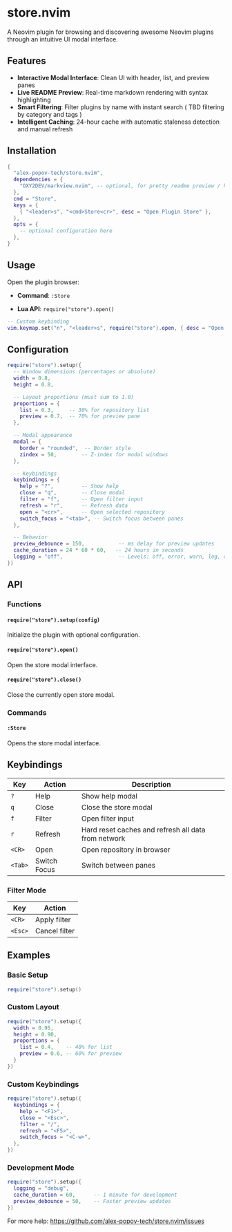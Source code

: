 # store.nvim

A Neovim plugin for browsing and discovering awesome Neovim plugins through an intuitive UI modal interface.

## Features

- **Interactive Modal Interface**: Clean UI with header, list, and preview panes
- **Live README Preview**: Real-time markdown rendering with syntax highlighting
- **Smart Filtering**: Filter plugins by name with instant search ( TBD filtering by category and tags )
- **Intelligent Caching**: 24-hour cache with automatic staleness detection and manual refresh

## Installation

```lua
{
  "alex-popov-tech/store.nvim",
  dependencies = {
    "OXY2DEV/markview.nvim", -- optional, for pretty readme preview / help window
  },
  cmd = "Store",
  keys = {
    { "<leader>s", "<cmd>Store<cr>", desc = "Open Plugin Store" },
  },
  opts = {
    -- optional configuration here
  },
}
```

## Usage

Open the plugin browser:

- **Command**: `:Store`

- **Lua API**: `require("store").open()`

```lua
-- Custom keybinding
vim.keymap.set("n", "<leader>s", require("store").open, { desc = "Open Plugin Store" })
```

## Configuration

```lua
require("store").setup({
  -- Window dimensions (percentages or absolute)
  width = 0.8,
  height = 0.8,

  -- Layout proportions (must sum to 1.0)
  proportions = {
    list = 0.3,     -- 30% for repository list
    preview = 0.7,  -- 70% for preview pane
  },

  -- Modal appearance
  modal = {
    border = "rounded",  -- Border style
    zindex = 50,        -- Z-index for modal windows
  },

  -- Keybindings
  keybindings = {
    help = "?",         -- Show help
    close = "q",        -- Close modal
    filter = "f",       -- Open filter input
    refresh = "r",      -- Refresh data
    open = "<cr>",      -- Open selected repository
    switch_focus = "<tab>", -- Switch focus between panes
  },

  -- Behavior
  preview_debounce = 150,           -- ms delay for preview updates
  cache_duration = 24 * 60 * 60,   -- 24 hours in seconds
  logging = "off",                  -- Levels: off, error, warn, log, debug
})
```

## API

### Functions

#### `require("store").setup(config)`

Initialize the plugin with optional configuration.

#### `require("store").open()`

Open the store modal interface.

#### `require("store").close()`

Close the currently open store modal.

### Commands

#### `:Store`

Opens the store modal interface.

## Keybindings

| Key | Action | Description |
|-----|--------|-------------|
| `?` | Help | Show help modal |
| `q` | Close | Close the store modal |
| `f` | Filter | Open filter input |
| `r` | Refresh | Hard reset caches and refresh all data from network |
| `<CR>` | Open | Open repository in browser |
| `<Tab>` | Switch Focus | Switch between panes |

### Filter Mode

| Key | Action |
|-----|--------|
| `<CR>` | Apply filter |
| `<Esc>` | Cancel filter |

## Examples

### Basic Setup

```lua
require("store").setup()
```

### Custom Layout

```lua
require("store").setup({
  width = 0.95,
  height = 0.90,
  proportions = {
    list = 0.4,    -- 40% for list
    preview = 0.6, -- 60% for preview
  }
})
```

### Custom Keybindings

```lua
require("store").setup({
  keybindings = {
    help = "<F1>",
    close = "<Esc>",
    filter = "/",
    refresh = "<F5>",
    switch_focus = "<C-w>",
  },
})
```

### Development Mode

```lua
require("store").setup({
  logging = "debug",
  cache_duration = 60,      -- 1 minute for development
  preview_debounce = 50,    -- Faster preview updates
})
```

For more help: https://github.com/alex-popov-tech/store.nvim/issues
